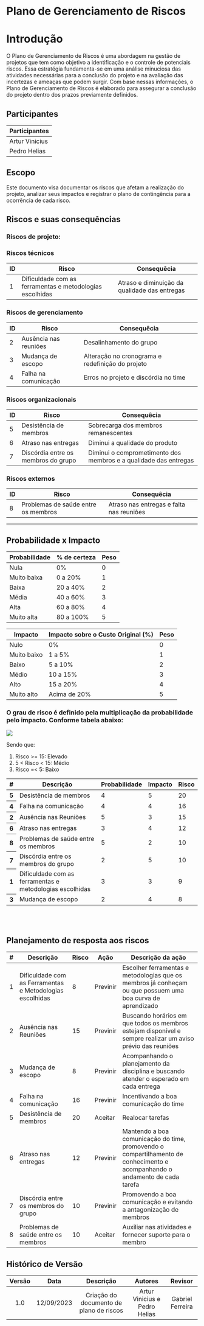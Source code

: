 # Plano de Gerenciamento de Riscos

# Introdução
O Plano de Gerenciamento de Riscos é uma abordagem na gestão de projetos que tem como objetivo a identificação e o controle de potenciais riscos. Essa estratégia fundamenta-se em uma análise minuciosa das atividades necessárias para a conclusão do projeto e na avaliação das incertezas e ameaças que podem surgir. Com base nessas informações, o Plano de Gerenciamento de Riscos é elaborado para assegurar a conclusão do projeto dentro dos prazos previamente definidos.

## Participantes
| Participantes | 
|--------------|
| Artur Vinicius |
| Pedro Helias |

## Escopo
Este documento visa documentar os riscos que afetam a realização do projeto, analizar seus impactos e registrar o plano de contingência para a ocorrência de cada risco.

## Riscos e suas consequências

### Riscos de projeto:

### Riscos técnicos
| ID | Risco | Consequêcia |
|--|--|--|
| 1 | Dificuldade com as ferramentas e metodologias escolhidas | Atraso e diminuição da qualidade das entregas  |

### Riscos de gerenciamento
| ID | Risco | Consequêcia |
|--|--|--|
| 2 | Ausência nas reuniões | Desalinhamento do grupo |
| 3 | Mudança de escopo | Alteração no cronograma e redefinição do projeto |
| 4 | Falha na comunicação | Erros no projeto e discórdia no time |

### Riscos organizacionais
| ID | Risco | Consequêcia |
|--|--|--|
| 5 | Desistência de membros | Sobrecarga dos membros remanescentes |
| 6 | Atraso nas entregas | Diminui a qualidade do produto |
| 7 | Discórdia entre os membros do grupo | Diminui o comprometimento dos membros e a qualidade das entregas |

### Riscos externos
| ID | Risco | Consequêcia |
|--|--|--|
| 8 | Problemas de saúde entre os membros  | Atraso nas entregas e falta nas reuniões 

<hr>

## Probabilidade x Impacto

| Probabilidade | % de certeza | Peso |
|--|--|--|
| Nula | 0% | 0 |
| Muito baixa | 0 a 20% | 1 |
| Baixa | 20 a 40% | 2 |
| Média | 40 a 60% | 3 |
| Alta | 60 a 80% | 4 |
| Muito alta | 80 a 100% | 5 |

| Impacto | Impacto sobre o Custo Original (%) | Peso |
|--|--|--|
| Nulo | 0% | 0 |
| Muito baixo | 1 a 5% | 1 |
| Baixo | 5 a 10% | 2 |
| Médio | 10 a 15% | 3 |
| Alto | 15 a 20% | 4 |
| Muito alto | Acima de 20% | 5 |

### O grau de risco é definido pela multiplicação da probabilidade pelo impacto. Conforme tabela abaixo:

![](https://i.imgur.com/UgqOw1k.png)

Sendo que:

1. Risco >= 15: Elevado
2. 5 < Risco < 15: Médio
3. Risco =< 5: Baixo

<table class="table table-hover">
    <thead>
        <tr>
            <th scope="col">#</th>
            <th scope="col">Descrição</th>
            <th scope="col">Probabilidade</th>
            <th scope="col">Impacto</th>
            <th scope="col">Risco</th>
        </tr>
    </thead>
    <tbody>
        <tr class="table-danger">
            <th scope="row">5</th>
            <td>Desistência de membros</td>
            <td> 4 </td>
            <td> 5 </td>
            <td> 20 </td>
        </tr>
        <tr class="table-warning">
            <th scope="row">4</th>
            <td>Falha na comunicação</td>
            <td> 4 </td>
            <td> 4 </td>
            <td> 16 </td>
        </tr>
        <tr class="table-danger">
            <th scope="row">2</th>
            <td>Ausência nas Reuniões</td>
            <td>5</td>
            <td>3</td>
            <td>15</td>
        </tr>
        <tr class="table-warning">
            <th scope="row">6</th>
            <td>Atraso nas entregas</td>
            <td> 3 </td>
            <td> 4 </td>
            <td> 12 </td>
        </tr>
        <tr class="table-warning">
            <th scope="row">8</th>
            <td>Problemas de saúde entre os membros</td>
            <td> 5 </td>
            <td> 2 </td>
            <td> 10 </td>
        </tr>
        <tr class="table-warning">
            <th scope="row">7</th>
            <td>Discórdia entre os membros do grupo</td>
            <td> 2 </td>
            <td> 5 </td>
            <td> 10 </td>
        </tr>
        <tr class="table-warning">
            <th scope="row">1</th>
            <td>Dificuldade com as ferramentas e metodologias escolhidas</td>
            <td> 3 </td>
            <td> 3 </td>
            <td> 9 </td>
        </tr>
        <tr class="table-info">
            <th scope="row">3</th>
            <td>Mudança de escopo</td>
            <td>2</td>
            <td> 4 </td>
            <td> 8 </td>
        </tr>
    </tbody>
</table>
<br>
<br>

## Planejamento de resposta aos riscos

| # | Descrição | Risco | Ação | Descrição da ação |
| -- | -- | -- | -- | -- |
| 1 | Dificuldade com as Ferramentas e Metodologias escolhidas | 8 | Previnir | Escolher ferramentas e metodologias que os membros já conheçam ou que possuem uma boa curva de aprendizado |
| 2 | Ausência nas Reuniões | 15 | Previnir | Buscando horários em que todos os membros estejam disponível e sempre realizar um aviso prévio das reuniões |
| 3 | Mudança de escopo | 8 | Previnir | Acompanhando o planejamento da disciplina e buscando atender o esperado em cada entrega |
| 4 | Falha na comunicação | 16 | Previnir | Incentivando a boa comunicação do time |
| 5 | Desistência de membros | 20 | Aceitar | Realocar tarefas |
| 6 | Atraso nas entregas | 12 | Previnir | Mantendo a boa comunicação do time, promovendo o compartilhamento de conhecimento e acompanhando o andamento de cada tarefa |
| 7 | Discórdia entre os membros do grupo | 10 | Previnir | Promovendo a boa comunicação e evitando a antagonização de membros |
| 8 | Problemas de saúde entre os membros | 10 | Aceitar | Auxiliar nas atividades e fornecer suporte para o membro 

## Histórico de Versão

| Versão |    Data    |         Descrição         |    Autores     |      Revisor       |
| :----: | :--------: | :-----------------------: | :----------: | :----------------: |
|  1.0   | 12/09/2023 | Criação do documento de plano de riscos | Artur Vinicius e Pedro Helias  | Gabriel Ferreira |